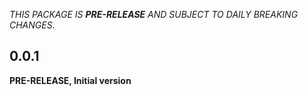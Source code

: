<!-- 
BSD 3-Clause License
Copyright © 2022, GM Consult Pty Ltd
All rights reserved.
-->

<!-- Always use the heading structure below -->
*THIS PACKAGE IS **PRE-RELEASE** AND SUBJECT TO DAILY BREAKING CHANGES.*

## 0.0.1
**PRE-RELEASE, Initial version**
<!-- 
### *Breaking changes*
* None

### *New*
* New package

### *Bug fixes*
* None

### *Updated*
* Dependencies.
* Tests.
* Documentation.
* Examples.
 -->